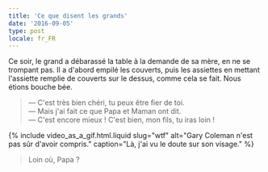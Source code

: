 ```yaml
---
title: 'Ce que disent les grands'
date: '2016-09-05'
type: post
locale: fr_FR
---
```


Ce soir, le grand a débarassé la table à la demande de sa mère, en ne se trompant pas. Il a d'abord empilé les couverts, puis les assiettes en mettant l'assiette remplie de couverts sur le dessus, comme cela se fait. Nous étions bouche bée.

<!-- more -->

> — C'est très bien chéri, tu peux être fier de toi.  
> — Mais j'ai fait ce que Papa et Maman ont dit.  
> — C'est encore mieux ! C'est bien, mon fils, tu iras loin !

{% include video_as_a_gif.html.liquid
slug="wtf"
alt="Gary Coleman n'est pas sûr d'avoir compris."
caption="Là, j'ai vu le doute sur son visage."
%}

> Loin où, Papa ?
